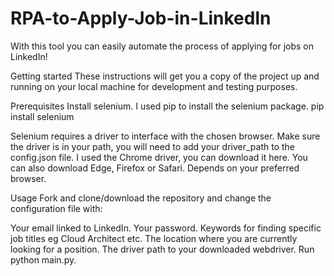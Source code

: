 # RPA-to-Apply-Job-in-Linkedln

With this tool you can easily automate the process of applying for jobs on LinkedIn!

Getting started
These instructions will get you a copy of the project up and running on your local machine for development and testing purposes.

Prerequisites
Install selenium. I used pip to install the selenium package.
pip install selenium

Selenium requires a driver to interface with the chosen browser. Make sure the driver is in your path, you will need to add your driver_path to the config.json file.
I used the Chrome driver, you can download it here. You can also download Edge, Firefox or Safari. Depends on your preferred browser.

Usage
Fork and clone/download the repository and change the configuration file with:

Your email linked to LinkedIn.
Your password.
Keywords for finding specific job titles eg Cloud Architect etc.
The location where you are currently looking for a position.
The driver path to your downloaded webdriver.
Run python main.py.

